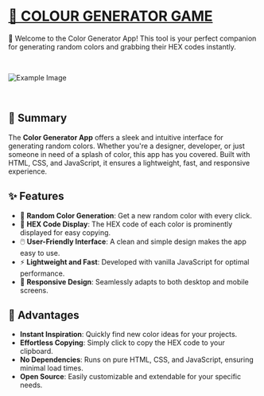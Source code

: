 # [💈 COLOUR GENERATOR GAME](https://colourxxx.netlify.app/)
🎨 Welcome to the Color Generator App! This tool is your perfect companion for generating random colors and grabbing their HEX codes instantly.

<br />

![Example Image](https://www.gigacalculator.com/img/randomizers/color-wheel-picker.jpg)

<br />


## 📝 Summary

The **Color Generator App** offers a sleek and intuitive interface for generating random colors. Whether you're a designer, developer, or just someone in need of a splash of color, this app has you covered. Built with HTML, CSS, and JavaScript, it ensures a lightweight, fast, and responsive experience.

## ✨ Features

- 🌈 **Random Color Generation**: Get a new random color with every click.
- 🎨 **HEX Code Display**: The HEX code of each color is prominently displayed for easy copying.
- 🖱️ **User-Friendly Interface**: A clean and simple design makes the app easy to use.
- ⚡ **Lightweight and Fast**: Developed with vanilla JavaScript for optimal performance.
- 📱 **Responsive Design**: Seamlessly adapts to both desktop and mobile screens.

## 🚀 Advantages

- **Instant Inspiration**: Quickly find new color ideas for your projects.
- **Effortless Copying**: Simply click to copy the HEX code to your clipboard.
- **No Dependencies**: Runs on pure HTML, CSS, and JavaScript, ensuring minimal load times.
- **Open Source**: Easily customizable and extendable for your specific needs.
